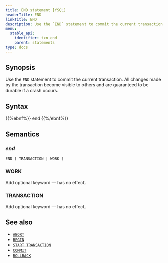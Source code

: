 ```yaml
---
title: END statement [YSQL]
headerTitle: END
linkTitle: END
description: Use the `END` statement to commit the current transaction.
menu:
  stable_api:
    identifier: txn_end
    parent: statements
type: docs
---
```


## Synopsis

Use the `END` statement to commit the current transaction. All changes made by the transaction become visible to others and are guaranteed to be durable if a crash occurs.

## Syntax

{{%ebnf%}}
  end
{{%/ebnf%}}

## Semantics

### *end*

```
END [ TRANSACTION | WORK ]
```

### WORK

Add optional keyword — has no effect.

### TRANSACTION

Add optional keyword — has no effect.

## See also

- [`ABORT`](../txn_abort)
- [`BEGIN`](../txn_begin/)
- [`START TRANSACTION`](../txn_start/)
- [`COMMIT`](../txn_commit)
- [`ROLLBACK`](../txn_rollback)
